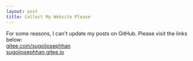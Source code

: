 ```yaml
---
layout: post
title: Collect My Website Please
---
```


For some reasons, I can't update my posts on GitHub. Please visit the links below:                                                                                   
[gitee.com/sugoijosephhan](https://gitee.com/sugoijosephhan)                                        
[sugoijosephhan.gitee.io](https://sugoijosephhan.gitee.io)
